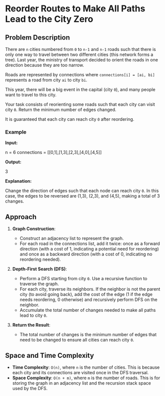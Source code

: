 # Reorder Routes to Make All Paths Lead to the City Zero

## Problem Description

There are `n` cities numbered from `0` to `n-1` and `n-1` roads such that there is only one way to travel between two different cities (this network forms a tree). Last year, the ministry of transport decided to orient the roads in one direction because they are too narrow.

Roads are represented by connections where `connections[i] = [ai, bi]` represents a road from city `ai` to city `bi`.

This year, there will be a big event in the capital (city `0`), and many people want to travel to this city.

Your task consists of reorienting some roads such that each city can visit city `0`. Return the minimum number of edges changed.

It is guaranteed that each city can reach city `0` after reordering.

### Example

**Input:**

n = 6
connections = [[0,1],[1,3],[2,3],[4,0],[4,5]]

**Output:**

3

**Explanation:**

Change the direction of edges such that each node can reach city `0`. In this case, the edges to be reversed are (1,3), (2,3), and (4,5), making a total of 3 changes.

## Approach

1. **Graph Construction**:
   - Construct an adjacency list to represent the graph.
   - For each road in the connections list, add it twice: once as a forward direction (with a cost of 1, indicating a potential need for reordering) and once as a backward direction (with a cost of 0, indicating no reordering needed).

2. **Depth-First Search (DFS)**:
   - Perform a DFS starting from city `0`. Use a recursive function to traverse the graph.
   - For each city, traverse its neighbors. If the neighbor is not the parent city (to avoid going back), add the cost of the edge (1 if the edge needs reordering, 0 otherwise) and recursively perform DFS on the neighbor.
   - Accumulate the total number of changes needed to make all paths lead to city `0`.

3. **Return the Result**:
   - The total number of changes is the minimum number of edges that need to be changed to ensure all cities can reach city `0`.

## Space and Time Complexity

- **Time Complexity**: `O(n)`, where `n` is the number of cities. This is because each city and its connections are visited once in the DFS traversal.
- **Space Complexity**: `O(n + m)`, where `m` is the number of roads. This is for storing the graph in an adjacency list and the recursion stack space used by the DFS.
